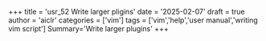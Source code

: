 +++
title = 'usr_52 Write larger pligins'
date = '2025-02-07'
draft = true
author = 'aiclr'
categories = ['vim']
tags = ['vim','help','user manual','writing vim script']
Summary='Write larger plugins'
+++